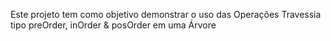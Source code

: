 Este projeto tem como objetivo demonstrar o uso das Operações Travessia tipo preOrder, inOrder & posOrder em uma Árvore
